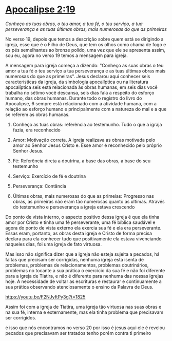 # [Apocalipse 2:19](https://youtu.be/F2NJyftPy3g?t=1534)

*Conheço as tuas obras, o teu amor, a tua fé, o teu serviço, a tua perseverança e as tuas últimas obras, mais numerosas do que as primeiras*

No verso 19, depois que temos a descrição sobre quem está se dirigindo a igreja, esse que é o Filho de Deus, que tem os olhos como chama de fogo e os pés semelhantes ao bronze polido, uma vez que ele se apresenta assim, sou eu, agora no verso 19 temos a mensagem para igreja.

A mensagem para igreja começa a dizendo: "Conheço as suas obras o teu amor a tua fé o teu serviço a tua perseverança e as tuas últimas obras mais numerosas do que as primeiras". Jesus declarou aqui conhecer seis características da igreja, da simbologia apocalíptica ou na literatura apocalíptica seis está relacionada às obras humanas, em seis dias você trabalha no sétimo você descansa, seis dias fala a respeito do esforço humano, das obras humanas. Durante todo o registro do livro do Apocalipse, 6 sempre está relacionado com a atividade humana, com a relação ao esforço humano e principalmente com a natureza do mal e a que se referem as obras humanas. 

1. Conheço as tuas obras: referência ao testemunho. Tudo o que a igraja fazia, era reconhecido
   
2. Amor: Motivação correta. A igreja realizava as obras motivada pelo amor ao Senhor Jesus Cristo e. Esse amor é reconhecido pelo próprio Senhor Jesus.
   
3. Fé: Referência direta a doutrina, a base das obras, a base do seu testemunho
   
4. Serviço: Exercício de fé e doutrina
   
5. Perseverança: Contância
   
6. Últimas obras, mais numerosas do que as primeias: Progresso nas obras, as primeiras não eram tão numerosas quanto as ultimas. Através do testemunho e perseverança a igreja estava crescendo

Do ponto de vista interno, o aspecto positivo dessa igreja é que ela tinha amor por Cristo e  tinha uma fé perseverante, uma fé bíblica saudável e agora do ponto de vista externo ela exercia sua fé e ela era perseverante. Essas eram, portanto, as obras desta igreja e Cristo de forma precisa declara para ela conhecer tudo que positivamente ela estava vivenciando naqueles dias, foi uma igreja de fato virtuosa.

Mas isso não significa dizer que a igreja não esteja sujeita a pecados, há faltas que precisam ser corrigidas, nenhuma igreja está isenta de problemas, problemas de relacionamentos, problemas doutrinários, problemas no tocante a sua prática o exercício da sua fé e não foi diferente para a igreja de Tiatira, e não é diferente para nenhuma das nossas igrejas hoje. A necessidade de voltar as escrituras e restaurar e continuamente a sua prática observando atenciosamente o ensino da Palavra de Deus. 

https://youtu.be/F2NJyftPy3g?t=1825

Assim foi com a igreja de Tiatira, uma igreja tão virtuosa nas suas obras e na sua fé, interna e externamente, mas ela tinha problema que precisavam ser corrigidos. 

é isso que nós encontramos no verso 20 por isso é jesus aqui ele é revelou pecados que precisavam ser tratados tenho porém contra ti primeiro